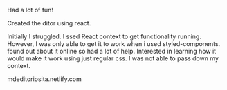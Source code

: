 Had a lot of fun!

Created the ditor using react.

Initially I struggled. I ssed React context to get functionality running. However, I was only able to get it to work when i used styled-components. found out about it online so had a lot of help. Interested in learning how it would make it work using just regular css. I was not able to pass down my context.


mdeditoripsita.netlify.com
